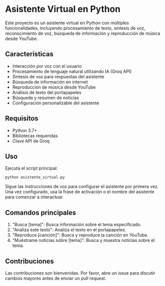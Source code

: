 # Asistente Virtual en Python

Este proyecto es un asistente virtual en Python con múltiples funcionalidades, incluyendo procesamiento de texto, síntesis de voz, reconocimiento de voz, búsqueda de información y reproducción de música desde YouTube.

## Características

- Interacción por voz con el usuario
- Procesamiento de lenguaje natural utilizando IA (Groq API)
- Síntesis de voz para respuestas del asistente
- Búsqueda de información en internet
- Reproducción de música desde YouTube
- Análisis de texto del portapapeles
- Búsqueda y resumen de noticias
- Configuración personalizable del asistente

## Requisitos

- Python 3.7+
- Bibliotecas requeridas 
- Clave API de Groq

## Uso
Ejecuta el script principal:
```
python asistente_virtual.py
```
Sigue las instrucciones de voz para configurar el asistente por primera vez. Una vez configurado, usa la frase de activación o el nombre del asistente para comenzar a interactuar.

## Comandos principales

1. "Busca [tema]": Busca información sobre el tema especificado.
2. "Analiza este texto": Analiza el texto en el portapapeles.
3. "Reproduce [canción]": Busca y reproduce la canción en YouTube.
4. "Muéstrame noticias sobre [tema]": Busca y muestra noticias sobre el tema.

## Contribuciones

Las contribuciones son bienvenidas. Por favor, abre un issue para discutir cambios mayores antes de enviar un pull request.

